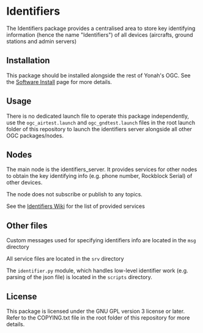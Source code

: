 # Identifiers

The Identifiers package provides a centralised area to store key identifying information (hence the name "Identifiers") of all devices (aircrafts, ground stations and admin servers)

## Installation

This package should be installed alongside the rest of Yonah's OGC. See the [Software Install](https://github.com/yonahbox/Yonah_ROS_packages/wiki/Software-Installation) page for more details.

## Usage

There is no dedicated launch file to operate this package independently, use the `ogc_airtest.launch` and `ogc_gndtest.launch` files in the root launch folder of this repository to launch the identifiers server alongside all other OGC packages/nodes.

## Nodes

The main node is the identifiers_server. It provides services for other nodes to obtain the key identifying info (e.g. phone number, Rockblock Serial) of other devices.

The node does not subscribe or publish to any topics.

See the [Identifiers Wiki](https://github.com/yonahbox/Yonah_ROS_packages/wiki/Identifiers#identifiers_server) for the list of provided services

## Other files

Custom messages used for specifying identifiers info are located in the `msg` directory

All service files are located in the `srv` directory

The `identifier.py` module, which handles low-level identifier work (e.g. parsing of the json file) is located in the `scripts` directory.

## License

This package is licensed under the GNU GPL version 3 license or later. Refer to the COPYING.txt file in the root folder of this repository for more details.
